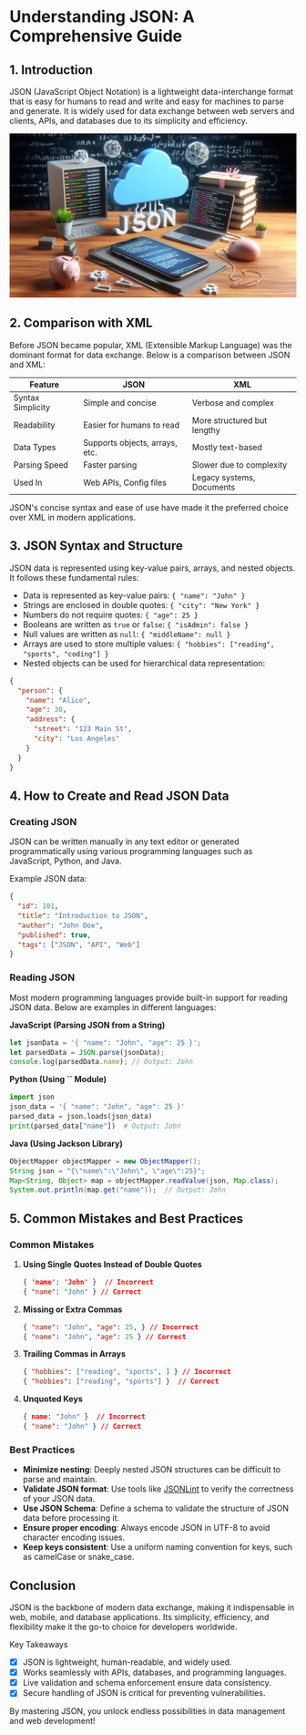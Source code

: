 # Understanding JSON: A Comprehensive Guide

## 1. Introduction

JSON (JavaScript Object Notation) is a lightweight data-interchange format that is easy for humans to read and write and easy for machines to parse and generate. It is widely used for data exchange between web servers and clients, APIs, and databases due to its simplicity and efficiency.

![json image](https://raw.githubusercontent.com/CodeInKotLang/AndroidBlogs-Server/refs/heads/main/images/json.jpeg)

## 2. Comparison with XML

Before JSON became popular, XML (Extensible Markup Language) was the dominant format for data exchange. Below is a comparison between JSON and XML:

| Feature           | JSON                           | XML                         |
| ----------------- | ------------------------------ | --------------------------- |
| Syntax Simplicity | Simple and concise             | Verbose and complex         |
| Readability       | Easier for humans to read      | More structured but lengthy |
| Data Types        | Supports objects, arrays, etc. | Mostly text-based           |
| Parsing Speed     | Faster parsing                 | Slower due to complexity    |
| Used In           | Web APIs, Config files         | Legacy systems, Documents   |

JSON's concise syntax and ease of use have made it the preferred choice over XML in modern applications.

## 3. JSON Syntax and Structure

JSON data is represented using key-value pairs, arrays, and nested objects. It follows these fundamental rules:

- Data is represented as key-value pairs: `{ "name": "John" }`
- Strings are enclosed in double quotes: `{ "city": "New York" }`
- Numbers do not require quotes: `{ "age": 25 }`
- Booleans are written as `true` or `false`: `{ "isAdmin": false }`
- Null values are written as `null`: `{ "middleName": null }`
- Arrays are used to store multiple values: `{ "hobbies": ["reading", "sports", "coding"] }`
- Nested objects can be used for hierarchical data representation:

```json
{
  "person": {
    "name": "Alice",
    "age": 30,
    "address": {
      "street": "123 Main St",
      "city": "Los Angeles"
    }
  }
}
```

## 4. How to Create and Read JSON Data

### Creating JSON

JSON can be written manually in any text editor or generated programmatically using various programming languages such as JavaScript, Python, and Java.

Example JSON data:

```json
{
  "id": 101,
  "title": "Introduction to JSON",
  "author": "John Doe",
  "published": true,
  "tags": ["JSON", "API", "Web"]
}
```

### Reading JSON

Most modern programming languages provide built-in support for reading JSON data. Below are examples in different languages:

**JavaScript (Parsing JSON from a String)**

```javascript
let jsonData = '{ "name": "John", "age": 25 }';
let parsedData = JSON.parse(jsonData);
console.log(parsedData.name); // Output: John
```

**Python (Using **``** Module)**

```python
import json
json_data = '{ "name": "John", "age": 25 }'
parsed_data = json.loads(json_data)
print(parsed_data["name"])  # Output: John
```

**Java (Using Jackson Library)**

```java
ObjectMapper objectMapper = new ObjectMapper();
String json = "{\"name\":\"John\", \"age\":25}";
Map<String, Object> map = objectMapper.readValue(json, Map.class);
System.out.println(map.get("name"));  // Output: John
```

## 5. Common Mistakes and Best Practices

### Common Mistakes

1. **Using Single Quotes Instead of Double Quotes**
   ```json
   { 'name': 'John' }  // Incorrect
   { "name": "John" } // Correct
   ```
2. **Missing or Extra Commas**
   ```json
   { "name": "John", "age": 25, } // Incorrect
   { "name": "John", "age": 25 } // Correct
   ```
3. **Trailing Commas in Arrays**
   ```json
   { "hobbies": ["reading", "sports", ] } // Incorrect
   { "hobbies": ["reading", "sports"] }  // Correct
   ```
4. **Unquoted Keys**
   ```json
   { name: "John" }  // Incorrect
   { "name": "John" } // Correct
   ```

### Best Practices

- **Minimize nesting**: Deeply nested JSON structures can be difficult to parse and maintain.
- **Validate JSON format**: Use tools like [JSONLint](https://jsonlint.com/) to verify the correctness of your JSON data.
- **Use JSON Schema**: Define a schema to validate the structure of JSON data before processing it.
- **Ensure proper encoding**: Always encode JSON in UTF-8 to avoid character encoding issues.
- **Keep keys consistent**: Use a uniform naming convention for keys, such as camelCase or snake\_case.

## Conclusion

JSON is the backbone of modern data exchange, making it indispensable in web, mobile, and database applications. Its simplicity, efficiency, and flexibility make it the go-to choice for developers worldwide.

Key Takeaways
- [x] JSON is lightweight, human-readable, and widely used.
- [x] Works seamlessly with APIs, databases, and programming languages.
- [x] Live validation and schema enforcement ensure data consistency.
- [x] Secure handling of JSON is critical for preventing vulnerabilities.

By mastering JSON, you unlock endless possibilities in data management and web development!

